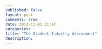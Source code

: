 ```yaml
---
published: false
layout: post
comments: true
date: 2013-11-01 21:47
categories: 
title: "The Student-Industry disconnect"
description: 
---
```

